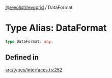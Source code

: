 [@revolist/revogrid](README.md) / DataFormat

# Type Alias: DataFormat

```ts
type DataFormat: any;
```

## Defined in

[src/types/interfaces.ts:252](https://github.com/revolist/revogrid/blob/479ecce95b25b0761395add7477e34a6fe066174/src/types/interfaces.ts#L252)
